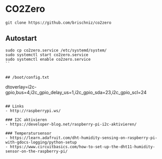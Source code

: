 # CO2Zero

`git clone https://github.com/brischniz/co2zero`

## Autostart

```
sudo cp co2zero.service /etc/systemd/system/
sudo systemctl start co2zero.service
sudo systemctl enable co2zero.service
``


## /boot/config.txt

```
dtoverlay=i2c-gpio,bus=4,i2c_gpio_delay_us=1,i2c_gpio_sda=23,i2c_gpio_scl=24
```

## Links
- http://raspberrypi.ws/

### I2C aktivieren
- https://developer-blog.net/raspberry-pi-i2c-aktivieren/

### Temperatursensor
- https://learn.adafruit.com/dht-humidity-sensing-on-raspberry-pi-with-gdocs-logging/python-setup
- https://www.circuitbasics.com/how-to-set-up-the-dht11-humidity-sensor-on-the-raspberry-pi/
